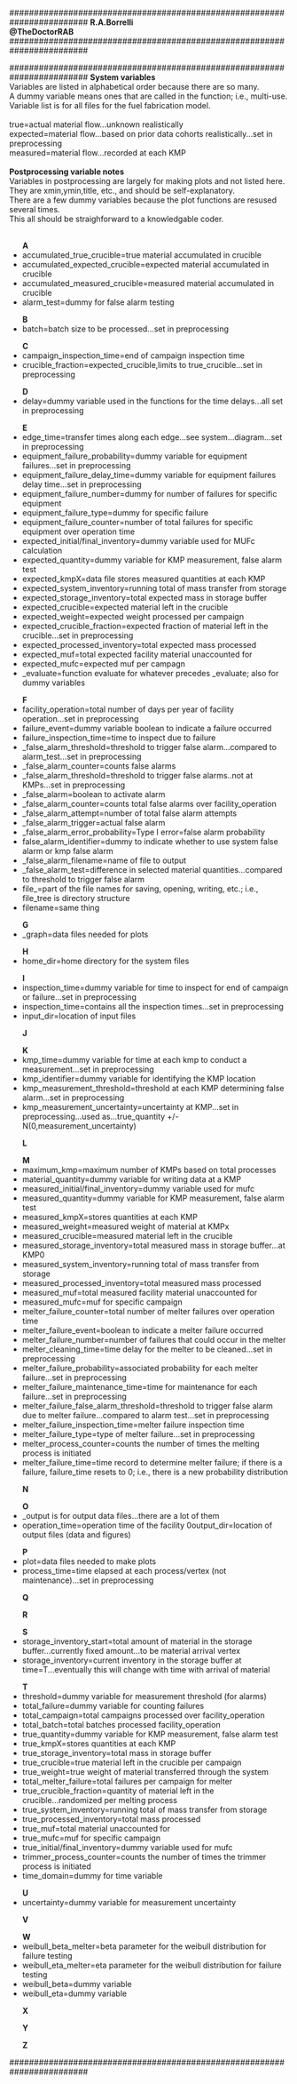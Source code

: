 ########################################################################
**R.A.Borrelli**
<br>
**@TheDoctorRAB**
########################################################################



########################################################################
**System variables**
<br>Variables are listed in alphabetical order because there are so many.
<br>A dummy variable means ones that are called in the function; i.e., multi-use.
<br>Variable list is for all files for the fuel fabrication model.
<br><br>true=actual material flow...unknown realistically
<br>expected=material flow...based on prior data cohorts realistically...set in preprocessing 
<br>measured=material flow...recorded at each KMP
<br><br>**Postprocessing variable notes**
<br>Variables in postprocessing are largely for making plots and not listed here.
<br>They are xmin,ymin,title, etc., and should be self-explanatory.
<br>There are a few dummy variables because the plot functions are resused several times.
<br>This all should be straighforward to a knowledgable coder.
<br><br>
<ul>
<b>A</b>
<li>accumulated_true_crucible=true material accumulated in crucible
<li>accumulated_expected_crucible=expected material accumulated in crucible
<li>accumulated_measured_crucible=measured material accumulated in crucible
<li>alarm_test=dummy for false alarm testing
</ul>
<ul>
<b>B</b>
<li>batch=batch size to be processed...set in preprocessing
</ul>
<ul>
<b>C</b>
<li>campaign_inspection_time=end of campaign inspection time
<li>crucible_fraction=expected_crucible,limits to true_crucible...set in preprocessing
</ul>
<ul>
<b>D</b>
<li>delay=dummy variable used in the functions for the time delays...all set in preprocessing
</ul>
<ul>
<b>E</b>
<li>edge_time=transfer times along each edge...see system...diagram...set in preprocessing
<li>equipment_failure_probability=dummy variable for equipment failures...set in preprocessing
<li>equipment_failure_delay_time=dummy variable for equipment failures delay time...set in preprocessing
<li>equipment_failure_number=dummy for number of failures for specific equipment
<li>equipment_failure_type=dummy for specific failure
<li>equipment_failure_counter=number of total failures for specific equipment over operation time
<li>expected_initial/final_inventory=dummy variable used for MUFc calculation 
<li>expected_quantity=dummy variable for KMP measurement, false alarm test
<li>expected_kmpX=data file stores measured quantities at each KMP
<li>expected_system_inventory=running total of mass transfer from storage
<li>expected_storage_inventory=total expected mass in storage buffer
<li>expected_crucible=expected material left in the crucible
<li>expected_weight=expected weight processed per campaign
<li>expected_crucible_fraction=expected fraction of material left in the crucible...set in preprocessing  
<li>expected_processed_inventory=total expected mass processed
<li>expected_muf=total expected facility material unaccounted for
<li>expected_mufc=expected muf per campagn
<li>_evaluate=function evaluate for whatever precedes _evaluate; also for dummy variables
</ul>
<ul>
<b>F</b>
<li>facility_operation=total number of days per year of facility operation...set in preprocessing 
<li>failure_event=dummy variable boolean to indicate a failure occurred
<li>failure_inspection_time=time to inspect due to failure
<li>_false_alarm_threshold=threshold to trigger false alarm...compared to alarm_test...set in preprocessing 
<li>_false_alarm_counter=counts false alarms 
<li>_false_alarm_threshold=threshold to trigger false alarms..not at KMPs...set in preprocessing
<li>_false_alarm=boolean to activate alarm
<li>_false_alarm_counter=counts total false alarms over facility_operation
<li>_false_alarm_attempt=number of total false alarm attempts
<li>_false_alarm_trigger=actual false alarm
<li>_false_alarm_error_probability=Type I error=false alarm probability
<li>false_alarm_identifier=dummy to indicate whether to use system false alarm or kmp false alarm
<li> _false_alarm_filename=name of file to output
<li>_false_alarm_test=difference in selected material quantities...compared to threshold to trigger false alarm
<li>file_=part of the file names for saving, opening, writing, etc.; i.e., file_tree is directory structure
<li>filename=same thing
</ul>
<ul> 
<b>G</b>
<li>_graph=data files needed for plots
</ul>
<ul>
<b>H</b>
<li>home_dir=home directory for the system files
</ul>
<ul>
<b>I</b>
<li>inspection_time=dummy variable for time to inspect for end of campaign or failure...set in preprocessing
<li>inspection_time=contains all the inspection times...set in preprocessing
<li>input_dir=location of input files
</ul>
<ul>     
<b>J</b>
</ul>
<ul>
<b>K</b>
<li>kmp_time=dummy variable for time at each kmp to conduct a measurement...set in preprocessing
<li>kmp_identifier=dummy variable for identifying the KMP location
<li>kmp_measurement_threshold=threshold at each KMP determining false alarm...set in preprocessing
<li>kmp_measurement_uncertainty=uncertainty at KMP...set in preprocessing...used as...true_quantity +/- N(0,measurement_uncertainty)
</ul>
<ul>
<b>L</b>
</ul>
<ul>
<b>M</b>
<li>maximum_kmp=maximum number of KMPs based on total processes
<li>material_quantity=dummy variable for writing data at a KMP
<li>measured_initial/final_inventory=dummy variable used for mufc 
<li>measured_quantity=dummy variable for KMP measurement, false alarm test
<li>measured_kmpX=stores quantities at each KMP
<li>measured_weight=measured weight of material at KMPx
<li>measured_crucible=measured material left in the crucible
<li>measured_storage_inventory=total measured mass in storage buffer...at KMP0 
<li>measured_system_inventory=running total of mass transfer from storage
<li>measured_processed_inventory=total measured mass processed
<li>measured_muf=total measured facility material unaccounted for
<li>measured_mufc=muf for specific campaign
<li>melter_failure_counter=total number of melter failures over operation time
<li>melter_failure_event=boolean to indicate a melter failure occurred
<li>melter_failure_number=number of failures that could occur in the melter
<li>melter_cleaning_time=time delay for the melter to be cleaned...set in preprocessing
<li>melter_failure_probability=associated probability for each melter failure...set in preprocessing
<li>melter_failure_maintenance_time=time for maintenance for each failure...set in preprocessing
<li>melter_failure_false_alarm_threshold=threshold to trigger false alarm due to melter failure...compared to alarm test...set in preprocessing 
<li>melter_failure_inspection_time=melter failure inspection time
<li>melter_failure_type=type of melter failure...set in preprocessing
<li>melter_process_counter=counts the number of times the melting process is initiated
<li>melter_failure_time=time record to determine melter failure; if there is a failure, failure_time resets to 0; i.e., there is a new probability distribution
</ul> 
<ul>
<b>N</b>
</ul>
<ul>
<b>O</b>
<li>_output is for output data files...there are a lot of them
<li>operation_time=operation time of the facility 0<T<facility_operation...set in preprocessing
<li>output_dir=location of output files (data and figures)
</ul>
<ul>
<b>P</b>
<li>plot=data files needed to make plots
<li>process_time=time elapsed at each process/vertex (not maintenance)...set in preprocessing
</ul>
<ul>
<b>Q</b>
</ul>
<ul>
<b>R</b>
</ul>
<ul>
<b>S</b>
<li>storage_inventory_start=total amount of material in the storage buffer...currently fixed amount...to be material arrival vertex
<li>storage_inventory=current inventory in the storage buffer at time=T...eventually this will change with time with arrival of material
</ul>
<ul>
<b>T</b>
<li>threshold=dummy variable for measurement threshold (for alarms)
<li>total_failure=dummy variable for counting failures
<li>total_campaign=total campaigns processed over facility_operation
<li>total_batch=total batches processed facility_operation
<li>true_quantity=dummy variable for KMP measurement, false alarm test
<li>true_kmpX=stores quantities at each KMP
<li>true_storage_inventory=total mass in storage buffer
<li>true_crucible=true material left in the crucible per campaign
<li>true_weight=true weight of material transferred through the system
<li>total_melter_failure=total failures per campaign for melter
<li>true_crucible_fraction=quantity of material left in the crucible...randomized per melting process 
<li>true_system_inventory=running total of mass transfer from storage
<li>true_processed_inventory=total mass processed 
<li>true_muf=total material unaccounted for
<li>true_mufc=muf for specific campaign
<li>true_initial/final_inventory=dummy variable used for mufc 
<li>trimmer_process_counter=counts the number of times the trimmer process is initiated
<li>time_domain=dummy for time variable
</ul>
<ul>
<b>U</b>
<li>uncertainty=dummy variable for measurement uncertainty
</ul>
<ul>
<b>V</b>
</ul>
<ul>
<b>W</b>
<li>weibull_beta_melter=beta parameter for the weibull distribution for failure testing
<li>weibull_eta_melter=eta parameter for the weibull distribution for failure testing
<li>weibull_beta=dummy variable
<li>weibull_eta=dummy variable
</ul>
<ul>
<b>X</b>
</ul>
<ul>
<b>Y</b>
</ul>
<ul>
<b>Z</b>
</ul>
########################################################################
